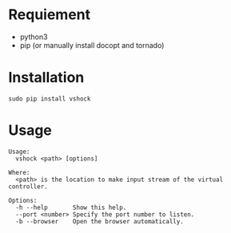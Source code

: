 # Requiement
* python3
* pip (or manually install docopt and tornado)

# Installation
```console
sudo pip install vshock
```

# Usage

```console
Usage:
  vshock <path> [options]

Where:
  <path> is the location to make input stream of the virtual controller.

Options:
  -h --help       Show this help.
  --port <number> Specify the port number to listen.
  -b --browser    Open the browser automatically.
```

